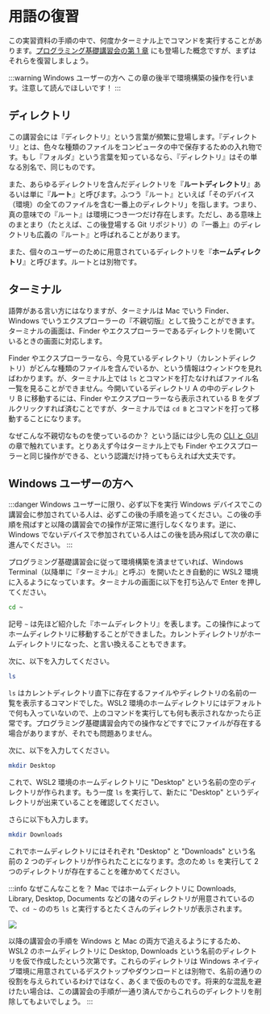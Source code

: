 # 用語の復習

この実習資料の手順の中で、何度かターミナル上でコマンドを実行することがあります。[プログラミング基礎講習会の第 1 章](https://pg-basic.trap.show/text/chapter-1/terminal.html) にも登場した概念ですが、まずはそれらを復習しましょう。

:::warning Windows ユーザーの方へ
この章の後半で環境構築の操作を行います。注意して読んでほしいです！
:::

## ディレクトリ

この講習会には『ディレクトリ』という言葉が頻繁に登場します。『ディレクトリ』とは、色々な種類のファイルをコンピュータの中で保存するための入れ物です。もし『フォルダ』という言葉を知っているなら、『ディレクトリ』はその単なる別名で、同じものです。

また、あらゆるディレクトリを含んだディレクトリを『**ルートディレクトリ**』あるいは単に『**ルート**』と呼びます。ふつう『ルート』といえば「そのデバイス（環境）の全てのファイルを含む一番上のディレクトリ」を指します。つまり、真の意味での『ルート』は環境につき一つだけ存在します。ただし、ある意味上のまとまり（たとえば、この後登場する Git リポジトリ）の『一番上』のディレクトリも広義の『ルート』と呼ばれることがあります。

また、個々のユーザーのために用意されているディレクトリを『**ホームディレクトリ**』と呼びます。ルートとは別物です。

## ターミナル

語弊がある言い方にはなりますが、ターミナルは Mac でいう Finder、Windows でいうエクスプローラーの『不親切版』として扱うことができます。ターミナルの画面は、Finder やエクスプローラーであるディレクトリを開いているときの画面に対応します。

Finder やエクスプローラーなら、今見ているディレクトリ（カレントディレクトリ）がどんな種類のファイルを含んでいるか、という情報はウィンドウを見ればわかります。が、ターミナル上では `ls` とコマンドを打たなければファイル名一覧を見ることができません。今開いているディレクトリ A の中のディレクトリ B に移動するには、Finder やエクスプローラーなら表示されている B をダブルクリックすれば済むことですが、ターミナルでは `cd B` とコマンドを打って移動することになります。

なぜこんな不親切なものを使っているのか？ という話には少し先の [CLI と GUI](/text/chapter-1/cli-and-gui.html) の章で触れています。とりあえず今はターミナル上でも Finder やエクスプローラーと同じ操作ができる、という認識だけ持ってもらえれば大丈夫です。

## Windows ユーザーの方へ

:::danger Windows ユーザーに限り、必ず以下を実行
Windows デバイスでこの講習会に参加されている人は、必ずこの後の手順を追ってください。この後の手順を飛ばすと以降の講習会での操作が正常に進行しなくなります。逆に、Windows でないデバイスで参加されている人はこの後を読み飛ばして次の章に進んでください。
:::

プログラミング基礎講習会に従って環境構築を済ませていれば、Windows Terminal（以降単に『ターミナル』と呼ぶ）を開いたとき自動的に WSL2 環境に入るようになっています。ターミナルの画面に以下を打ち込んで Enter を押してください。

```sh
cd ~
```

記号 `~` は先ほど紹介した『ホームディレクトリ』を表します。この操作によってホームディレクトリに移動することができました。カレントディレクトリがホームディレクトリになった、と言い換えることもできます。

次に、以下を入力してください。

```sh
ls
```

`ls` はカレントディレクトリ直下に存在するファイルやディレクトリの名前の一覧を表示するコマンドでした。WSL2 環境のホームディレクトリにはデフォルトで何も入っていないので、上のコマンドを実行しても何も表示されなかったら正常です。プログラミング基礎講習会内での操作などですでにファイルが存在する場合がありますが、それでも問題ありません。

次に、以下を入力してください。

```sh
mkdir Desktop
```

これで、WSL2 環境のホームディレクトリに "Desktop" という名前の空のディレクトリが作られます。もう一度 `ls` を実行して、新たに "Desktop" というディレクトリが出来ていることを確認してください。

さらに以下も入力します。

```sh
mkdir Downloads
```

これでホームディレクトリにはそれぞれ "Desktop" と "Downloads" という名前の 2 つのディレクトリが作られたことになります。念のため `ls` を実行して 2 つのディレクトリが存在することを確かめてください。

:::info なぜこんなことを？
Mac ではホームディレクトリに Downloads, Library, Desktop, Documents などの諸々のディレクトリが用意されているので、`cd ~` ののち `ls` と実行するとたくさんのディレクトリが表示されます。

![](https://md.trap.jp/uploads/upload_ac42f59082d943e52dea2cd3e197ae2f.png)

以降の講習会の手順を Windows と Mac の両方で追えるようにするため、WSL2 のホームディレクトリに Desktop, Downloads という名前のディレクトリを仮で作成したという次第です。これらのディレクトリは Windows ネイティブ環境に用意されているデスクトップやダウンロードとは別物で、名前の通りの役割を与えられているわけではなく、あくまで仮のものです。将来的な混乱を避けたい場合は、この講習会の手順が一通り済んでからこれらのディレクトリを削除してもよいでしょう。
:::